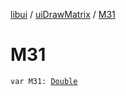 [libui](../index.md) / [uiDrawMatrix](index.md) / [M31](./-m31.md)

# M31

`var M31: `[`Double`](https://kotlinlang.org/api/latest/jvm/stdlib/kotlin/-double/index.html)